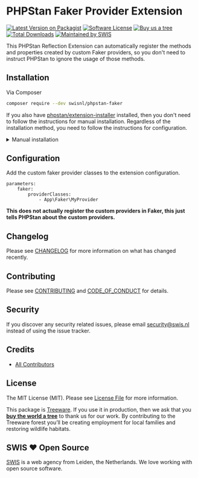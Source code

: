 # PHPStan Faker Provider Extension

[![Latest Version on Packagist][ico-version]][link-packagist]
[![Software License][ico-license]](LICENSE.md)
[![Buy us a tree][ico-treeware]][link-treeware]
[![Total Downloads][ico-downloads]][link-downloads]
[![Maintained by SWIS][ico-swis]][link-swis]

This PHPStan Reflection Extension can automatically register the methods and properties created by custom Faker providers, so you don't need to instruct PHPStan to ignore the usage of those methods.

## Installation

Via Composer

```bash
composer require --dev swisnl/phpstan-faker
```

If you also have [phpstan/extension-installer](https://github.com/phpstan/extension-installer) installed, then you don't need to follow the instructions for manual installation. Regardless of the installation method, you need to follow the instructions for configuration.

<details>
  <summary>Manual installation</summary>

If you don't want to use `phpstan/extension-installer`, include extension.neon in your project's PHPStan config:

```neon
includes:
    - vendor/swisnl/phpstan-faker/extension.neon
```
</details>

## Configuration

Add the custom faker provider classes to the extension configuration.

```neon
parameters:
    faker:
        providerClasses:
            - App\Faker\MyProvider
```

**This does not actually register the custom providers in Faker, this just tells PHPStan about the custom providers.**

## Changelog

Please see [CHANGELOG](CHANGELOG.md) for more information on what has changed recently.

## Contributing

Please see [CONTRIBUTING](CONTRIBUTING.md) and [CODE_OF_CONDUCT](CODE_OF_CONDUCT.md) for details.

## Security

If you discover any security related issues, please email security@swis.nl instead of using the issue tracker.

## Credits

- [All Contributors][link-contributors]

## License

The MIT License (MIT). Please see [License File](LICENSE.md) for more information.

This package is [Treeware](https://treeware.earth). If you use it in production, then we ask that you [**buy the world a tree**][link-treeware] to thank us for our work. By contributing to the Treeware forest you’ll be creating employment for local families and restoring wildlife habitats.

## SWIS :heart: Open Source

[SWIS][link-swis] is a web agency from Leiden, the Netherlands. We love working with open source software.

[ico-version]: https://img.shields.io/packagist/v/swisnl/phpstan-faker.svg?style=flat-square
[ico-license]: https://img.shields.io/badge/license-MIT-brightgreen.svg?style=flat-square
[ico-treeware]: https://img.shields.io/badge/Treeware-%F0%9F%8C%B3-lightgreen.svg?style=flat-square
[ico-downloads]: https://img.shields.io/packagist/dt/swisnl/phpstan-faker.svg?style=flat-square
[ico-swis]: https://img.shields.io/badge/%F0%9F%9A%80-maintained%20by%20SWIS-%230737A9.svg?style=flat-square

[link-packagist]: https://packagist.org/packages/swisnl/phpstan-faker
[link-downloads]: https://packagist.org/packages/swisnl/phpstan-faker
[link-treeware]: https://plant.treeware.earth/swisnl/phpstan-faker
[link-fork]: https://github.com/modprobe/phpstan-faker
[link-author]: https://github.com/modprobe
[link-contributors]: ../../contributors
[link-swis]: https://www.swis.nl
